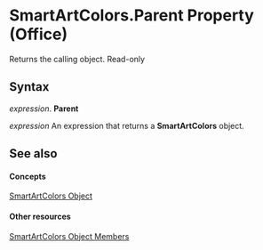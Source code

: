 
# SmartArtColors.Parent Property (Office)

Returns the calling object. Read-only


## Syntax

 _expression_. **Parent**

 _expression_ An expression that returns a **SmartArtColors** object.


## See also


#### Concepts


[SmartArtColors Object](a1929517-b1fb-c6fe-b6db-03f7ef1ef894.md)
#### Other resources


[SmartArtColors Object Members](c371e814-7621-2c01-c0fe-93003892646f.md)
